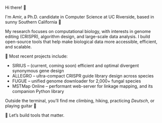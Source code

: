Hi there! 👋

I'm Amir, a Ph.D. candidate in Computer Science at UC Riverside, based in sunny Southern California 🌴

My research focuses on computational biology, with interests in genome editing (CRISPR), algorithm design, and large-scale data analysis. I build open-source tools that help make biological data more accessible, efficient, and scalable.

🧬 Most recent projects include:
- SIRIUS – (current, coming soon) efficient and optimal divergent synonymous gene design
- ALLEGRO – ultra-compact CRISPR guide library design across species
- FUGUE – unified genome downloader for 2,000+ fungal species
- MSTMap Online – performant web-server for linkage mapping, and its companion Python library

Outside the terminal, you’ll find me climbing, hiking, practicing _Deutsch_, or playing guitar 🎸

🔬 Let’s build tools that matter.
